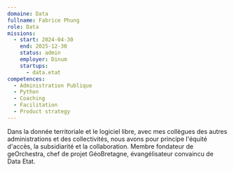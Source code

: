 ```yaml
---
domaine: Data
fullname: Fabrice Phung
role: Data
missions:
  - start: 2024-04-30
    end: 2025-12-30
    status: admin
    employer: Dinum
    startups:
      - data.etat
competences:
  - Administration Publique
  - Python
  - Coaching
  - Facilitation
  - Product strategy
---
```

Dans la donnée territoriale et le logiciel libre, avec mes collègues des autres administrations et des collectivités, nous avons pour principe l'équité d'accès, la subsidiarité et la collaboration. Membre fondateur de geOrchestra, chef de projet GéoBretagne, évangélisateur convaincu de Data Etat.